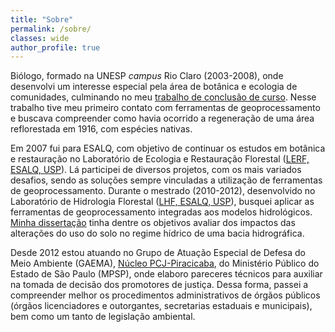 ```yaml
---
title: "Sobre"
permalink: /sobre/
classes: wide
author_profile: true
---
```


Biólogo, formado na UNESP _campus_ Rio Claro (2003-2008), onde desenvolvi um interesse especial pela área de botânica e ecologia de comunidades, culminando no meu <a title="Página do TCC" href="https://drive.google.com/file/d/1LdKG25YGMsrmDcnZtv12TWat4p4LYjPs/view" target="_blank">trabalho de conclusão de curso</a>. Nesse trabalho tive meu primeiro contato com ferramentas de geoprocessamento e buscava compreender como havia ocorrido a regeneração de uma área reflorestada em 1916, com espécies nativas.

Em 2007 fui para ESALQ, com objetivo de continuar os estudos em botânica e restauração no Laboratório de Ecologia e Restauração Florestal (<a title="LERF, ESALQ, USP" href="http://www.lerf.esalq.usp.br/" target="_blank">LERF, ESALQ, USP</a>). Lá participei de diversos projetos, com os mais variados desafios, sendo as soluções sempre vinculadas a utilização de ferramentas de geoprocessamento. Durante o mestrado (2010-2012), desenvolvido no Laboratório de Hidrologia Florestal (<a title="LHF, ESALQ, USP" href="http://lcf.esalq.usp.br/lab/laborat%C3%B3rio-de-hidrologia-florestal" target="_blank">LHF, ESALQ, USP</a>), busquei aplicar as ferramentas de geoprocessamento integradas aos modelos hidrológicos. <a title="'Teses USP', onde é possível fazer o download da dissertação" href="http://www.teses.usp.br/teses/disponiveis/11/11150/tde-10122012-084300/pt-br.php" target="_blank">Minha dissertação</a> tinha dentre os objetivos avaliar dos impactos das alterações do uso do solo no regime hídrico de uma bacia hidrográfica.

Desde 2012 estou atuando no Grupo de Atuação Especial de Defesa do Meio Ambiente (GAEMA), <a title="GAEMA PCJ-Piracicaba" href="http://www.mp.sp.gov.br/portal/page/portal/cao_urbanismo_e_meio_ambiente/rede_gaema/piracicaba" target="_blank">Núcleo PCJ-Piracicaba</a>, do Ministério Público do Estado de São Paulo (MPSP), onde elaboro pareceres técnicos para auxiliar na tomada de decisão dos promotores de justiça. Dessa forma, passei a compreender melhor os procedimentos administrativos de órgãos públicos (órgãos licenciadores e outorgantes, secretarias estaduais e municipais), bem como um tanto de legislação ambiental.
